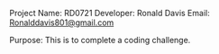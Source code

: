 Project Name: RD0721
Developer: Ronald Davis
Email: Ronalddavis801@gmail.com

Purpose: This is to complete a coding challenge.
